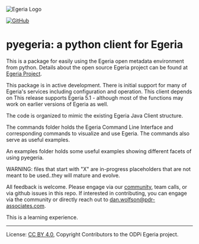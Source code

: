 <!-- SPDX-License-Identifier: CC-BY-4.0 -->
<!-- Copyright Contributors to the ODPi Egeria project. -->

![Egeria Logo](https://egeria-project.org/assets/images/egeria-header.png)

[![GitHub](https://img.shields.io/github/license/odpi/egeria)](LICENSE)


# pyegeria: a python client for Egeria

This is a package for easily using the Egeria
open metadata environment from python. Details about the
open source Egeria project can be found at [Egeria Project](https://egeria-project.org).

This package is in active development. There is initial
support for many of Egeria's services including configuration and operation.  This client depends on 
This release supports Egeria 5.1 - although most of the functions may work on earlier versions of Egeria as well. 

The code is organized to mimic the existing Egeria Java Client structure.

The commands folder holds the Egeria Command Line Interface and corresponding commands
to visualize and use Egeria. The commands also serve as useful examples.

An examples folder holds some useful examples showing different facets of using pyegeria.

WARNING: files that start with "X" are in-progress placeholders that are not meant to be used..they will mature and 
evolve.

All feedback is welcome. Please engage via our [community](http://egeria-project.org/guides/community/), 
team calls, or via github issues in this repo. If interested in contributing,
you can engage via the community or directly reach out to
[dan.wolfson\@pdr-associates.com](mailto:dan.wolfson@pdr-associates.com?subject=pyegeria).

This is a learning experience.



----
License: [CC BY 4.0](https://creativecommons.org/licenses/by/4.0/),
Copyright Contributors to the ODPi Egeria project.